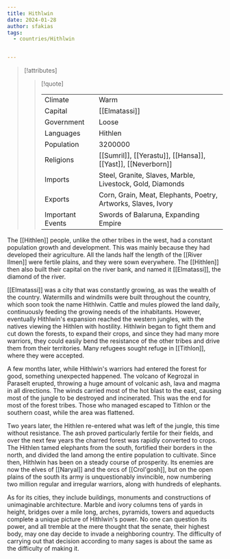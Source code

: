 ```yaml
---
title: Hithlwin
date: 2024-01-28
author: sfakias
tags:
  - countries/Hithlwin


---
```

> [!attributes]
> 
> > [!quote]
> >
> > | | |
> > | --- | --- |
> > | Climate | Warm |
> > | Capital | [[Elmatassi]] |
> > | Government | Loose |
> > | Languages | Hithlen |
> > | Population | 3200000 |
> > | Religions | [[Sumril]], [[Yerastu]], [[Hansa]], [[Yast]], [[Neverborn]] |
> > | Imports | Steel, Granite, Slaves, Marble, Livestock, Gold, Diamonds |
> > | Exports | Corn, Grain, Meat, Elephants, Poetry, Artworks, Slaves, Ivory |
> > | Important Events | Swords of Balaruna, Expanding Empire |


The [[Hithlen]] people, unlike the other tribes in the west, had a constant population growth and development. This was mainly because they had developed their agriculture. All the lands half the length of the [[River Ilmen]] were fertile plains, and they were sown everywhere. The [[Hithlen]] then also built their capital on the river bank, and named it [[Elmatassi]], the diamond of the river.

[[Elmatassi]] was a city that was constantly growing, as was the wealth of the country. Watermills and windmills were built  throughout the country, which soon took the name Hithlwin. Cattle and mules plowed the land daily, continuously feeding the growing needs of the inhabitants. However, eventually Hithlwin's expansion reached the western jungles, with the natives viewing the Hithlen with hostility. Hithlwin began to fight them and cut down the forests, to expand their crops, and since they had many more warriors, they could easily bend the resistance of the other tribes and drive them from their territories. Many refugees sought refuge in [[Tithlon]], where they were accepted.

A few months later, while Hithlwin's warriors had entered the forest for good, something unexpected happened. The volcano of Kegrozal in Paraselt erupted, throwing a huge amount of volcanic ash, lava and magma in all directions. The winds carried most of the hot blast to the east, causing most of the jungle to be destroyed and incinerated. This was the end for most of the forest tribes. Those who managed escaped to Tithlon or the southern coast, while the area was flattened.

Two years later, the Hithlen re-entered what was left of the jungle, this time without resistance. The ash proved particularly fertile for their fields, and over the next few years the charred forest was rapidly converted to crops. The Hithlen tamed elephants from the south, fortified their borders in the north, and divided the land among the entire population to cultivate. Since then, Hithlwin has been on a steady course of prosperity. Its enemies are now the elves of [[Naryal]] and the orcs of [[Crol'gosh]], but on the open plains of the south its army is unquestionably invincible, now numbering two million regular and irregular warriors, along with hundreds of elephants.

As for its cities, they include buildings, monuments and constructions of unimaginable architecture. Marble and ivory columns tens of yards in height, bridges over a mile long, arches, pyramids, towers and aqueducts complete a unique picture of Hithlwin's power. No one can question its power, and all tremble at the mere thought that the senate, their highest body, may one day decide to invade a neighboring country. The difficulty of carrying out that decision according to many sages is about the same as the difficulty of making it. 